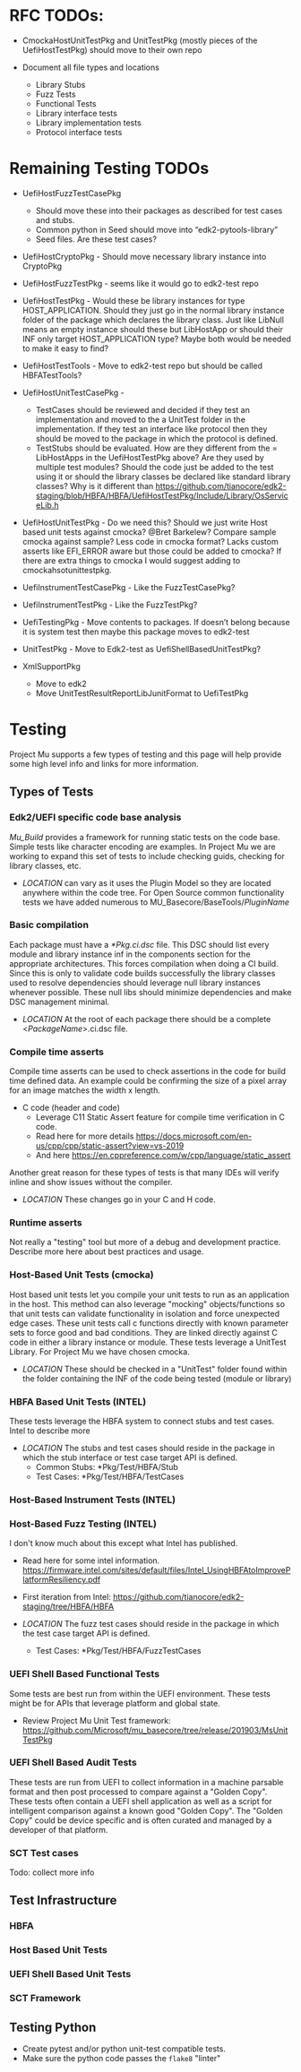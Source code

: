 # RFC TODOs:

- CmockaHostUnitTestPkg and UnitTestPkg (mostly pieces of the UefiHostTestPkg) should move to their own repo

- Document all file types and locations
  - Library Stubs
  - Fuzz Tests
  - Functional Tests
  - Library interface tests
  - Library implementation tests
  - Protocol interface tests

# Remaining Testing TODOs

- UefiHostFuzzTestCasePkg
  - Should move these into their packages as described for test cases and stubs.  
  - Common python in Seed should move into “edk2-pytools-library”
  - Seed files.  Are these test cases?  

- UefiHostCryptoPkg -  Should move necessary library instance into CryptoPkg

- UefiHostFuzzTestPkg - seems like it would go to edk2-test repo

- UefiHostTestPkg - Would these be library instances for type HOST_APPLICATION.  Should they just go in the normal library instance folder of the package which declares the library class.  Just like LibNull means an empty instance should these but LibHostApp or should their INF only target HOST_APPLICATION type?  Maybe both would be needed to make it easy to find?

- UefiHostTestTools - Move to edk2-test repo but should be called HBFATestTools?  

- UefiHostUnitTestCasePkg - 
  - TestCases should be reviewed and decided if they test an implementation and moved to the a UnitTest folder in the implementation.  If they test an interface like protocol then they should be moved to the package in which the protocol is defined.  
  - TestStubs should be evaluated.  How are they different from the = LibHostApps in the UefiHostTestPkg above?  Are they used by multiple test modules?  Should the code just be added to the test using it or should the library classes be declared like standard library classes?  Why is it different than https://github.com/tianocore/edk2-staging/blob/HBFA/HBFA/UefiHostTestPkg/Include/Library/OsServiceLib.h

- UefiHostUnitTestPkg - Do we need this?  Should we just write Host based unit tests against cmocka?  @Bret Barkelew?   Compare sample cmocka against sample?  Less code in cmocka format?  Lacks custom asserts like EFI_ERROR aware but those could be added to cmocka?   If there are extra things to cmocka I would suggest adding to cmockahsotunittestpkg.  

- UefiInstrumentTestCasePkg - Like the FuzzTestCasePkg?

- UefiInstrumentTestPkg - Like the FuzzTestPkg?  

- UefiTestingPkg - Move contents to packages.  If doesn’t belong because it is system test then maybe this package moves to edk2-test

- UnitTestPkg - Move to Edk2-test as UefiShellBasedUnitTestPkg?  

- XmlSupportPkg 
  - Move to edk2
  - Move UnitTestResultReportLibJunitFormat to UefiTestPkg


# Testing

Project Mu supports a few types of testing and this page will help provide some high level info and links for more information.  

## Types of Tests

### Edk2/UEFI specific code base analysis

*Mu_Build* provides a framework for running static tests on the code base.  Simple tests like character encoding are examples.  In Project Mu we are working to expand this set of tests to include checking guids, checking for library classes, etc.

* *LOCATION* can vary as it uses the Plugin Model so they are located anywhere within the code tree.  For Open Source common functionality tests we have added numerous to MU_Basecore/BaseTools/*PluginName*

### Basic compilation

Each package must have a _*Pkg.ci.dsc_ file.  This DSC should list every module and library instance inf in the components section for the appropriate architectures.  This forces compilation when doing a CI build.  Since this is only to validate code builds successfully the library classes used to resolve dependencies should leverage null library instances whenever possible.  These null libs should minimize dependencies and make DSC management minimal. 

* *LOCATION* At the root of each package there should be a complete \<*PackageName*\>.ci.dsc file.  

### Compile time asserts

Compile time asserts can be used to check assertions in the code for build time defined data.  An example could be confirming the size of a pixel array for an image matches the width x length.  

* C code (header and code)
  * Leverage C11 Static Assert feature for compile time verification in C code.
  * Read here for more details https://docs.microsoft.com/en-us/cpp/cpp/static-assert?view=vs-2019
  * And here https://en.cppreference.com/w/cpp/language/static_assert

Another great reason for these types of tests is that many IDEs will verify inline and show issues without the compiler.  

* *LOCATION* These changes go in your C and H code.  
  
### Runtime asserts

Not really a "testing" tool but more of a debug and development practice.  Describe more here about best practices and usage.  

### Host-Based Unit Tests (cmocka)

Host based unit tests let you compile your unit tests to run as an application in the host.  This method can also leverage "mocking" objects/functions so that unit tests can validate functionality in isolation and force unexpected edge cases.  These unit tests call c functions directly with known parameter sets to force good and bad conditions.  They are linked directly against C code in either a library instance or module. These tests leverage a UnitTest Library.  For Project Mu we have chosen cmocka.

* *LOCATION* These should be checked in a "UnitTest" folder found within the folder containing the INF of the code being tested (module or library)

### HBFA Based Unit Tests (INTEL)

These tests leverage the HBFA system to connect stubs and test cases.  
Intel to describe more

* *LOCATION* The stubs and test cases should reside in the package in which the stub interface or test case target API is defined.  
  * Common Stubs: \*Pkg/Test/HBFA/Stub
  * Test Cases: \*Pkg/Test/HBFA/TestCases

### Host-Based Instrument Tests (INTEL)

### Host-Based Fuzz Testing (INTEL)

I don't know much about this except what Intel has published.

* Read here for some intel information. https://firmware.intel.com/sites/default/files/Intel_UsingHBFAtoImprovePlatformResiliency.pdf
* First iteration from Intel: https://github.com/tianocore/edk2-staging/tree/HBFA/HBFA 

* *LOCATION* The fuzz test cases should reside in the package in which the test case target API is defined.  
  * Test Cases: \*Pkg/Test/HBFA/FuzzTestCases

### UEFI Shell Based Functional Tests

Some tests are best run from within the UEFI environment.  These tests might be for APIs that leverage platform and global state.

* Review Project Mu Unit Test framework: https://github.com/Microsoft/mu_basecore/tree/release/201903/MsUnitTestPkg

### UEFI Shell Based Audit Tests

These tests are run from UEFI to collect information in a machine parsable format and then post processed to compare against a "Golden Copy".  These tests often contain a UEFI shell application as well as a script for intelligent comparison against a known good "Golden Copy".  The "Golden Copy" could be device specific and is often curated and managed by a developer of that platform.

### SCT Test cases

Todo: collect more info

## Test Infrastructure

### HBFA

### Host Based Unit Tests

### UEFI Shell Based Unit Tests

### SCT Framework

## Testing Python

* Create pytest and/or python unit-test compatible tests.
* Make sure the python code passes the `flake8` "linter"
